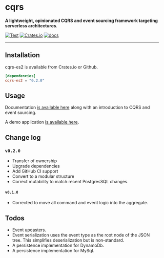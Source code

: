 # cqrs

**A lightweight, opinionated CQRS and event sourcing framework targeting serverless architectures.**

[![Test](https://github.com/brgirgis/cqrs/actions/workflows/rust-ci.yml/badge.svg)](https://github.com/brgirgis/cqrs/actions/workflows/rust-ci.yml)
[![Crates.io](https://img.shields.io/crates/v/cqrs-es2)](https://crates.io/crates/cqrs-es2)
[![docs](https://img.shields.io/badge/API-docs-blue.svg)](https://docs.rs/cqrs-es2)

---

## Installation

cqrs-es2 is available from Crates.io or Github.

```toml
[dependencies]
cqrs-es2 = "0.2.0"
```

## Usage

Documentation [is available here](https://doc.rust-cqrs.org) along with an introduction to CQRS and event sourcing.

A demo application [is available here](https://github.com/brgirgis/cqrs-demo).

## Change log

### `v0.2.0`

- Transfer of ownership
- Upgrade dependencies
- Add GitHub CI support
- Convert to a modular structure
- Correct mutability to match recent PostgresSQL changes

#### `v0.1.0`

- Corrected to move all command and event logic into the aggregate.

## Todos

- Event upcasters.
- Event serialization uses the event type as the root node of the JSON tree. This simplifies
  deserialization but is non-standard.
- A persistence implementation for DynamoDb.
- A persistence implementation for MySql.
